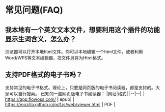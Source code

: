 
# 常见问题(FAQ)


## 我本地有一个英文文本文件，想要利用这个插件的功能显示生词含义，怎么办？
浏览器可以打开本地html文件。你可以本地编辑一个html文件，或者利用Word/WPS等文本编辑器，把文件另存为Html格式。

## 支持PDF格式的电子书吗？
支持常见的电子书格式。理论上，只要是网页版的电子书阅读器，都是支持的。大家可以自行搜索。
已知的一些网页版电子书阅读器：
|网址|格式|
|--|--|
| https://app.flowoss.com/ | epub|
| https://mozilla.github.io/pdf.js/web/viewer.html | PDF |

